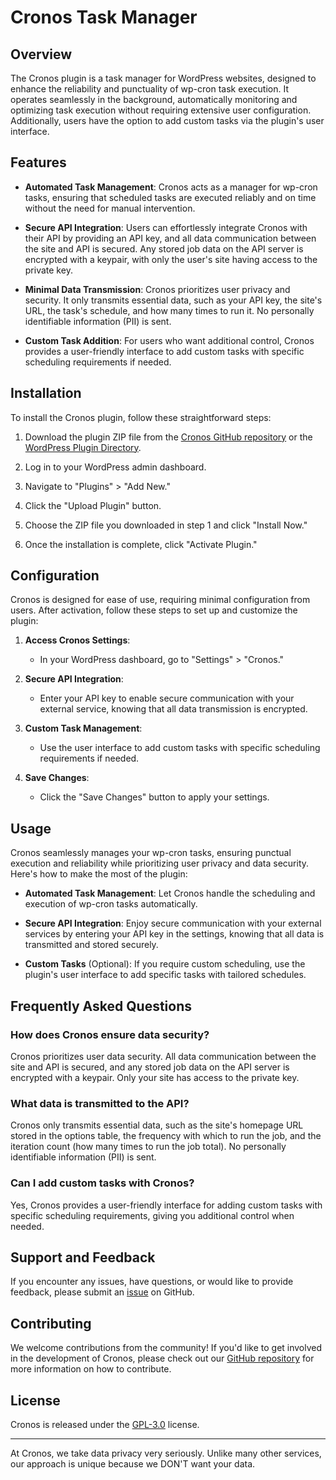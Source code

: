 # Cronos Task Manager

## Overview

The Cronos plugin is a task manager for WordPress websites, designed to enhance the reliability and punctuality of wp-cron task execution. It operates seamlessly in the background, automatically monitoring and optimizing task execution without requiring extensive user configuration. Additionally, users have the option to add custom tasks via the plugin's user interface.

## Features

- **Automated Task Management**: Cronos acts as a manager for wp-cron tasks, ensuring that scheduled tasks are executed reliably and on time without the need for manual intervention.

- **Secure API Integration**: Users can effortlessly integrate Cronos with their API by providing an API key, and all data communication between the site and API is secured. Any stored job data on the API server is encrypted with a keypair, with only the user's site having access to the private key.

- **Minimal Data Transmission**: Cronos prioritizes user privacy and security. It only transmits essential data, such as your API key, the site's URL, the task's schedule, and how many times to run it. No personally identifiable information (PII) is sent.

- **Custom Task Addition**: For users who want additional control, Cronos provides a user-friendly interface to add custom tasks with specific scheduling requirements if needed.

## Installation

To install the Cronos plugin, follow these straightforward steps:

1. Download the plugin ZIP file from the [Cronos GitHub repository](https://github.com/cronos) or the [WordPress Plugin Directory](https://wordpress.org/plugins/cronos/).

2. Log in to your WordPress admin dashboard.

3. Navigate to "Plugins" > "Add New."

4. Click the "Upload Plugin" button.

5. Choose the ZIP file you downloaded in step 1 and click "Install Now."

6. Once the installation is complete, click "Activate Plugin."

## Configuration

Cronos is designed for ease of use, requiring minimal configuration from users. After activation, follow these steps to set up and customize the plugin:

1. **Access Cronos Settings**:
   - In your WordPress dashboard, go to "Settings" > "Cronos."

2. **Secure API Integration**:
   - Enter your API key to enable secure communication with your external service, knowing that all data transmission is encrypted.

3. **Custom Task Management**:
   - Use the user interface to add custom tasks with specific scheduling requirements if needed.

4. **Save Changes**:
   - Click the "Save Changes" button to apply your settings.

## Usage

Cronos seamlessly manages your wp-cron tasks, ensuring punctual execution and reliability while prioritizing user privacy and data security. Here's how to make the most of the plugin:

- **Automated Task Management**: Let Cronos handle the scheduling and execution of wp-cron tasks automatically.

- **Secure API Integration**: Enjoy secure communication with your external services by entering your API key in the settings, knowing that all data is transmitted and stored securely.

- **Custom Tasks** (Optional): If you require custom scheduling, use the plugin's user interface to add specific tasks with tailored schedules.

## Frequently Asked Questions

### How does Cronos ensure data security?

Cronos prioritizes user data security. All data communication between the site and API is secured, and any stored job data on the API server is encrypted with a keypair. Only your site has access to the private key.

### What data is transmitted to the API?

Cronos only transmits essential data, such as the site's homepage URL stored in the options table, the frequency with which to run the job, and the iteration count (how many times to run the job total). No personally identifiable information (PII) is sent.

### Can I add custom tasks with Cronos?

Yes, Cronos provides a user-friendly interface for adding custom tasks with specific scheduling requirements, giving you additional control when needed.

## Support and Feedback

If you encounter any issues, have questions, or would like to provide feedback, please submit an [issue](https://github.com/gh-o-st/cronos/issues) on GitHub.

## Contributing

We welcome contributions from the community! If you'd like to get involved in the development of Cronos, please check out our [GitHub repository](https://github.com/cronos) for more information on how to contribute.

## License

Cronos is released under the [GPL-3.0](https://www.gnu.org/licenses/gpl-3.0.en.html#license-text) license.

---


At Cronos, we take data privacy very seriously. Unlike many other services, our approach is unique because we DON'T want your data.